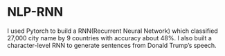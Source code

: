 # NLP-RNN
I used Pytorch to build a RNN(Recurrent Neural Network) which classified 27,000 city name by 9 countries with accuracy about 48%. 
I also built a character-level RNN to generate sentences from Donald Trump’s speech.
